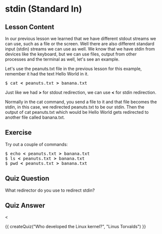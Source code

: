 # stdin (Standard In)

## Lesson Content

In our previous lesson we learned that we have different stdout streams we can use, such as a file or the screen. Well there are also different standard input (stdin) streams we can use as well. We know that we have stdin from devices like the keyboard, but we can use files, output from other processes and the terminal as well, let's see an example. 

Let's use the peanuts.txt file in the previous lesson for this example, remember it had the text Hello World in it. 

<pre>$ cat <b>&lt;</b> peanuts.txt <b>&gt;</b> banana.txt </pre>

Just like we had <b>&gt;</b> for stdout redirection, we can use <b>&lt;</b> for stdin redirection. 

Normally in the cat command, you send a file to it and that file becomes the stdin, in this case, we redirected peanuts.txt to be our stdin. Then the output of cat peanuts.txt which would be Hello World gets redirected to another file called banana.txt.

## Exercise

Try out a couple of commands:
<pre>
$ echo <b>&lt;</b> peanuts.txt <b>&gt;</b> banana.txt
$ ls <b>&lt;</b> peanuts.txt <b>&gt;</b> banana.txt
$ pwd <b>&lt;</b> peanuts.txt <b>&gt;</b> banana.txt
</pre>

## Quiz Question

What redirector do you use to redirect stdin?

## Quiz Answer

<
<script src="../quiz.js"></script>

<div id="quiz">
  {{ createQuiz("Who developed the Linux kernel?", "Linus Torvalds") }}
</div>
